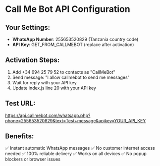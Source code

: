 # Call Me Bot API Configuration

## Your Settings:
- **WhatsApp Number**: 255653520829 (Tanzania country code)
- **API Key**: GET_FROM_CALLMEBOT (replace after activation)

## Activation Steps:
1. Add +34 694 25 79 52 to contacts as "CallMeBot"
2. Send message: "I allow callmebot to send me messages"
3. Wait for reply with your API key
4. Update index.js line 20 with your API key

## Test URL:
https://api.callmebot.com/whatsapp.php?phone=255653520829&text=Test+message&apikey=YOUR_API_KEY

## Benefits:
✅ Instant automatic WhatsApp messages
✅ No customer internet access needed
✅ 100% reliable delivery
✅ Works on all devices
✅ No popup blockers or browser issues
